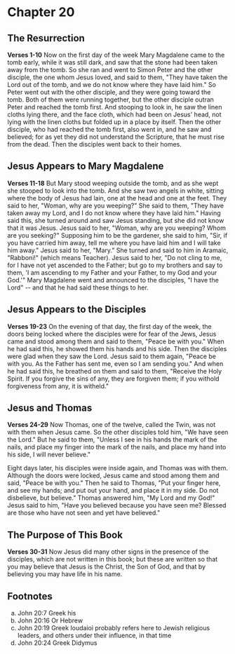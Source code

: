 # Chapter 20
## The Resurrection
**Verses 1-10**
Now on the first day of the week Mary Magdalene came to the tomb early, while it was still dark, and saw that the stone had been taken away from the tomb. So she ran and went to Simon Peter and the other disciple, the one whom Jesus loved, and said to them, "They have taken the Lord out of the tomb, and we do not know where they have laid him." So Peter went out with the other disciple, and they were going toward the tomb. Both of them were running together, but the other disciple outran Peter and reached the tomb first. And stooping to look in, he saw the linen cloths lying there, and the face cloth, which had been on Jesus' head, not lying with the linen cloths but folded up in a place by itself. Then the other disciple, who had reached the tomb first, also went in, and he saw and believed; for as yet they did not understand the Scripture, that he must rise from the dead. Then the disciples went back to their homes.

## Jesus Appears to Mary Magdalene
**Verses 11-18**
But Mary stood weeping outside the tomb, and as she wept she stooped to look into the tomb. And she saw two angels in white, sitting where the body of Jesus had lain, one at the head and one at the feet. They said to her, "Woman, why are you weeping?" She said to them, "They have taken away my Lord, and I do not know where they have laid him." Having said this, she turned around and saw Jesus standing, but she did not know that it was Jesus. Jesus said to her, "Woman, why are you weeping? Whom are you seeking?" Supposing him to be the gardener, she said to him, "Sir, if you have carried him away, tell me where you have laid him and I will take him away." Jesus said to her, "Mary." She turned and said to him in Aramaic, "Rabboni!" (which means Teacher). Jesus said to her, "Do not cling to me, for I have not yet ascended to the Father; but go to my brothers and say to them, 'I am ascending to my Father and your Father, to my God and your God.'" Mary Magdalene went and announced to the disciples, "I have the Lord" -- and that he had said these things to her.

## Jesus Appears to the Disciples
**Verses 19-23**
On the evening of that day, the first day of the week, the doors being locked where the disciples were for fear of the Jews, Jesus came and stood among them and said to them, "Peace be with you." When he had said this, he showed them his hands and his side. Then the disciples were glad when they saw the Lord. Jesus said to them again, "Peace be with you. As the Father has sent me, even so I am sending you." And when he had said this, he breathed on them and said to them, "Receive the Holy Spirit. If you forgive the sins of any, they are forgiven them; if you withold forgiveness from any, it is witheld."

## Jesus and Thomas
**Verses 24-29**
Now Thomas, one of the twelve, called the Twin, was not with them when Jesus came. So the other disciples told him, "We have seen the Lord." But he said to them, "Unless I see in his hands the mark of the nails, and place my finger into the mark of the nails, and place my hand into his side, I will never believe."

Eight days later, his disciples were inside again, and Thomas was with them. Although the doors were locked, Jesus came and stood among them and said, "Peace be with you." Then he said to Thomas, "Put your finger here, and see my hands; and put out your hand, and place it in my side. Do not disbelieve, but believe." Thomas answered him, "My Lord and my God!" Jesus said to him, "Have you believed because you have seen me? Blessed are those who have not seen and yet have believed."

## The Purpose of This Book
**Verses 30-31**
Now Jesus did many other signs in the presence of the disciples, which are not written in this book; but these are written so that you may believe that Jesus is the Christ, the Son of God, and that by believing you may have life in his name.

## Footnotes

<ol type='a'>
	<li>John 20:7 Greek his</li>
	<li>John 20:16 Or Hebrew</li>
	<li>John 20:19 Greek Ioudaioi probably refers here to Jewish religious leaders, and others under their influence, in that time</li>
	<li>John 20:24 Greek Didymus</li>
</ol>
